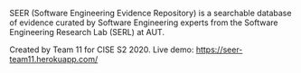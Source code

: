 SEER (Software Engineering Evidence Repository) is a searchable database of evidence curated by Software Engineering experts from the Software Engineering Research Lab (SERL) at AUT.

Created by Team 11 for CISE S2 2020. Live demo: https://seer-team11.herokuapp.com/
